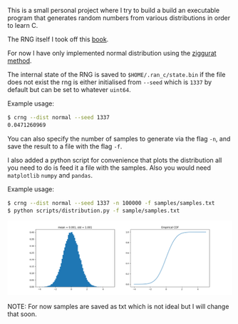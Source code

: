 This is a small personal project where I try to build a build an executable program that generates random numbers from various distributions in order to learn C. 

The RNG itself I took off this [book](https://numerical.recipes/).

For now I have only implemented normal distribution using the [ziggurat method](https://www.doornik.com/research/ziggurat.pdf). 

The internal state of the RNG is saved to `$HOME/.ran_c/state.bin` if the file does not exist the rng is either initialised from `--seed` which is `1337` by default but can be set to whatever `uint64`.

Example usage: 
```bash
$ crng --dist normal --seed 1337
0.0471260969
```

You can also specify the number of samples to generate via the flag `-n`, and save the result to a file with the flag `-f`. 

I also added a python script for convenience that plots the distribution all you need to do is feed it a file with the samples. Also you would need `matplotlib` `numpy` and `pandas`.

Example usage:
```bash 
$ crng --dist normal --seed 1337 -n 100000 -f samples/samples.txt
$ python scripts/distribution.py -f sample/samples.txt

```
![](./figures/normal_sample.png)

NOTE: For now samples are saved as txt which is not ideal but I will change that soon.
